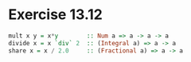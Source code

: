 # Exercise 13.12

```hs
mult x y = x*y        :: Num a => a -> a -> a
divide x = x `div` 2  :: (Integral a) => a -> a
share x = x / 2.0     :: (Fractional a) => a -> a
```
